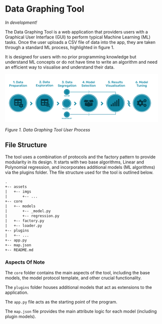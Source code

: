 # Data Graphing Tool

_In development!_

The Data Graphing Tool is a web application that providers users with a Graphical User Interface (GUI) to perform typical Machine Learning (ML) tasks. Once the user uploads a CSV file of data into the app, they are taken through a standard ML process, highlighted in figure 1.

It is designed for users with no prior programming knowledge but understand ML concepts or do not have time to write an algorithm and need an efficient way to visualise and understand their data.

![DGT Pipeline](/assets/imgs/dgt-pipeline.png)

_Figure 1. Data Graphing Tool User Process_

## File Structure

The tool uses a combination of protocols and the factory pattern to provide modularity in its design. It starts with two base algorithms, Linear and Polynomial regression, and incorporates additional models (ML algorithms) via the plugins folder. The file structure used for the tool is outlined below.

```text
.
+-- assets
|   +-- imgs
|       +-- ...
+-- core
|   +-- models
|       +-- _model.py
|       +-- regression.py
|   +-- factory.py
|   +-- loader.py
+-- plugins
|   +-- ...
+-- app.py
+-- map.json
+-- README.md
```

### Aspects Of Note

The `core` folder contains the main aspects of the tool, including the base models, the model protocol template, and other crucial functionality.

The `plugins` folder houses additional models that act as extensions to the application.

The `app.py` file acts as the starting point of the program.

The `map.json` file provides the main attribute logic for each model (including plugin models).
